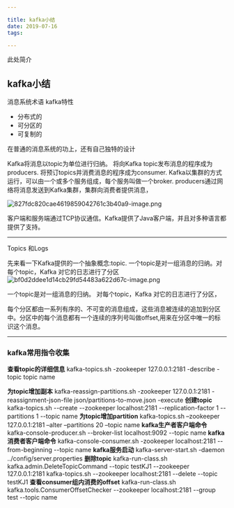 ```yaml
---

title: kafka小结
date: 2019-07-16
tags: 

---
```

此处简介
<!--more-->

## kafka小结

消息系统术语
kafka特性
+ 分布式的
+ 可分区的
+ 可复制的

在普通的消息系统的功上，还有自己独特的设计


Kafka将消息以topic为单位进行归纳。
将向Kafka topic发布消息的程序成为producers.
将预订topics并消费消息的程序成为consumer.
Kafka以集群的方式运行，可以由一个或多个服务组成，每个服务叫做一个broker.
producers通过网络将消息发送到Kafka集群，集群向消费者提供消息，

![827fdc820cae4619859042761c3b40a9-image.png](//img.wqkenqing.ren/file/2017/7/827fdc820cae4619859042761c3b40a9-image.png)



客户端和服务端通过TCP协议通信。Kafka提供了Java客户端，并且对多种语言都提供了支持。


---

Topics 和Logs

先来看一下Kafka提供的一个抽象概念:topic.
一个topic是对一组消息的归纳。对每个topic，Kafka 对它的日志进行了分区
![bf0d2ddee1d14cb29fd54483a622d67c-image.png](//img.wqkenqing.ren/file/2017/7/bf0d2ddee1d14cb29fd54483a622d67c-image.png)


一个topic是对一组消息的归纳。
对每个topic，Kafka 对它的日志进行了分区，


每个分区都由一系列有序的、不可变的消息组成，这些消息被连续的追加到分区中。分区中的每个消息都有一个连续的序列号叫做offset,用来在分区中唯一的标识这个消息。



---
### kafka常用指令收集

**查看topic的详细信息**
kafka-topics.sh -zookeeper 127.0.0.1:2181 -describe -topic topic name

**为topic增加副本**
kafka-reassign-partitions.sh -zookeeper 127.0.0.1:2181 -reassignment-json-file json/partitions-to-move.json -execute
**创建topic**
kafka-topics.sh --create --zookeeper localhost:2181 --replication-factor 1 --partitions 1 --topic name
**为topic增加partition**
kafka-topics.sh –zookeeper 127.0.0.1:2181 –alter –partitions 20 –topic name
**kafka生产者客户端命令**
kafka-console-producer.sh --broker-list localhost:9092 --topic name
**kafka消费者客户端命令**
kafka-console-consumer.sh -zookeeper localhost:2181 --from-beginning --topic name
**kafka服务启动**
kafka-server-start.sh -daemon ../config/server.properties
**删除topic**
kafka-run-class.sh kafka.admin.DeleteTopicCommand --topic testKJ1 --zookeeper 127.0.0.1:2181
kafka-topics.sh --zookeeper localhost:2181 --delete --topic testKJ1
**查看consumer组内消费的offset**
kafka-run-class.sh kafka.tools.ConsumerOffsetChecker --zookeeper localhost:2181 --group test --topic name
